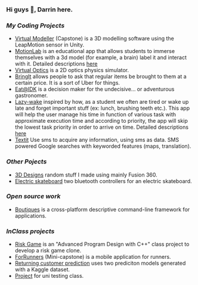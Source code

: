 ### Hi guys 👋, Darrin here.

### _My Coding Projects_
- [Virtual Modeller](https://capstone-projects-491.firebaseapp.com/project/ldoLtFn2sw) (Capstone) is a 3D modelling software using the LeapMotion sensor in Unity.
- [MotionLab](https://github.com/jacobrs/vr_hackharvard2015) is an educational app that allows students to immerse themselves with a 3d model (for example, a brain) label it and interact with it. Detailed descriptions [here](https://devpost.com/software/motionlab)
- [Virtual Optics](https://github.com/ttogola/VirtualOptics) is a 2D optics physics simulator.
- [BringIt](https://github.com/jacobrs/BringIt) allows people to ask that regular items be brought to them at a certain price. It is a sort of Uber for things.
- [Eat@IDK](https://devpost.com/software/eat-idk) is a decision maker for the undecisive... or adventurous gastronomer.
- [Lazy-wake](https://github.com/DarrinFong/LazyWake) inspired by how, as a student we often are tired or wake up late and forget important stuff (ex: lunch, brushing teeth etc.). This app will help the user manage his time in function of various task with approximate execution time and according to priority, the app will skip the lowest task priority in order to arrive on time. Detailed descriptions [here](https://devpost.com/software/lazy-wake)
- [Textit](https://devpost.com/software/textit) Use sms to acquire any information, using sms as data. SMS powered Google searches with keyworded features (maps, translation).

### _Other Pojects_
- [3D Designs](https://www.thingiverse.com/redguys/designs) random stuff I made using mainly Fusion 360.
- [Electric skateboard](https://github.com/DarrinFong/ElectricSkateboard) two bluetooth controllers for an electric skateboard.

### _Open source work_
- [Boutiques](https://github.com/DarrinFong/boutiques) is a cross-platform descriptive command-line framework for applications.

### _InClass projects_
- [Risk Game](https://github.com/jacobrs/cli-risk-game) is an "Advanced Program Design with C++" class project to develop a risk game clone.
- [ForRunners](https://github.com/DarrinFong/390RoadRunners) (Mini-capstone) is a mobile application for runners.
- [Returning customer prediction](https://github.com/DarrinFong/BigDataProject) uses two prediciton models generated with a Kaggle dataset.
- [Project](https://github.com/DarrinFong/SOEN345Project) for uni testing class.

<!--
**DarrinFong/darrinfong** is a ✨ _special_ ✨ repository because its `README.md` (this file) appears on your GitHub profile.

Here are some ideas to get you started:

- 🔭 I’m currently working on ...
- 🌱 I’m currently learning ...
- 👯 I’m looking to collaborate on ...
- 🤔 I’m looking for help with ...
- 💬 Ask me about ...
- 📫 How to reach me: ...
- 😄 Pronouns: ...
- ⚡ Fun fact: ...
-->
